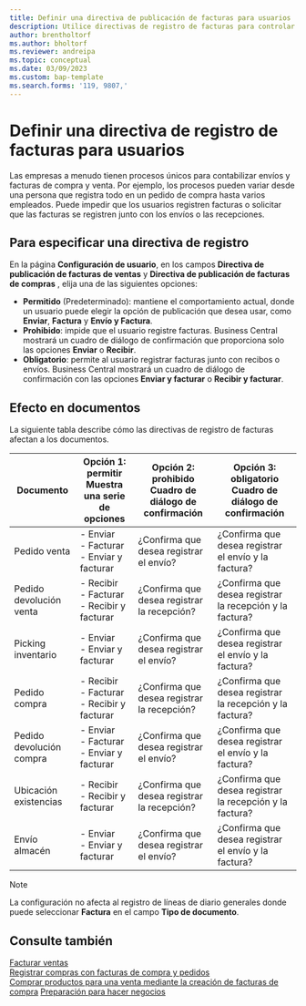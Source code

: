 ```yaml
---
title: Definir una directiva de publicación de facturas para usuarios
description: Utilice directivas de registro de facturas para controlar si un usuario puede registrar facturas de compra y venta.
author: brentholtorf
ms.author: bholtorf
ms.reviewer: andreipa
ms.topic: conceptual
ms.date: 03/09/2023
ms.custom: bap-template
ms.search.forms: '119, 9807,'
---
```


# <a name="define-an-invoice-posting-policy-for-users"></a><a name="define-an-invoice-posting-policy-for-users"></a>Definir una directiva de registro de facturas para usuarios

Las empresas a menudo tienen procesos únicos para contabilizar envíos y facturas de compra y venta. Por ejemplo, los procesos pueden variar desde una persona que registra todo en un pedido de compra hasta varios empleados. Puede impedir que los usuarios registren facturas o solicitar que las facturas se registren junto con los envíos o las recepciones.

## <a name="to-specify-a-posting-policy"></a><a name="to-specify-a-posting-policy"></a>Para especificar una directiva de registro

En la página **Configuración de usuario**, en los campos **Directiva de publicación de facturas de ventas** y **Directiva de publicación de facturas de compras** , elija una de las siguientes opciones:

* **Permitido** (Predeterminado): mantiene el comportamiento actual, donde un usuario puede elegir la opción de publicación que desea usar, como **Enviar**, **Factura** y **Envío y Factura**. 
* **Prohibido**: impide que el usuario registre facturas. Business Central mostrará un cuadro de diálogo de confirmación que proporciona solo las opciones **Enviar** o **Recibir**.
* **Obligatorio**: permite al usuario registrar facturas junto con recibos o envíos. Business Central mostrará un cuadro de diálogo de confirmación con las opciones **Enviar y facturar** o **Recibir y facturar**.

## <a name="effect-on-documents"></a><a name="effect-on-documents"></a>Efecto en documentos

La siguiente tabla describe cómo las directivas de registro de facturas afectan a los documentos.

|Documento | Opción 1: permitir <br>Muestra una serie de opciones| Opción 2: prohibido <br>Cuadro de diálogo de confirmación | Opción 3: obligatorio <br>Cuadro de diálogo de confirmación|
|--|--|--|--|
|Pedido venta |- Enviar <br>- Facturar <br>- Enviar y facturar |¿Confirma que desea registrar el envío? |¿Confirma que desea registrar el envío y la factura?|
|Pedido devolución venta |- Recibir <br>- Facturar <br>- Recibir y facturar |¿Confirma que desea registrar la recepción? |¿Confirma que desea registrar la recepción y la factura?|
|Picking inventario |- Enviar <br>- Enviar y facturar |¿Confirma que desea registrar el envío? |¿Confirma que desea registrar el envío y la factura?|
|Pedido compra |- Recibir <br>- Facturar <br>- Recibir y facturar |¿Confirma que desea registrar la recepción? |¿Confirma que desea registrar la recepción y la factura?|
|Pedido devolución compra |- Enviar <br>- Facturar <br>- Enviar y facturar |¿Confirma que desea registrar el envío? |¿Confirma que desea registrar el envío y la factura?|
|Ubicación existencias |- Recibir <br>- Recibir y facturar |¿Confirma que desea registrar la recepción? |¿Confirma que desea registrar la recepción y la factura?|
|Envío almacén |- Enviar <br>- Enviar y facturar | ¿Confirma que desea registrar el envío? |¿Confirma que desea registrar el envío y la factura?|

   > [!Note]
   > La configuración no afecta al registro de líneas de diario generales donde puede seleccionar **Factura** en el campo **Tipo de documento**.

## <a name="see-also"></a><a name="see-also"></a>Consulte también

[Facturar ventas](sales-how-invoice-sales.md)  
[Registrar compras con facturas de compra y pedidos](purchasing-how-record-purchases.md)  
[Comprar productos para una venta mediante la creación de facturas de compra](purchasing-how-purchase-products-sale.md)
[Preparación para hacer negocios](ui-get-ready-business.md)  
